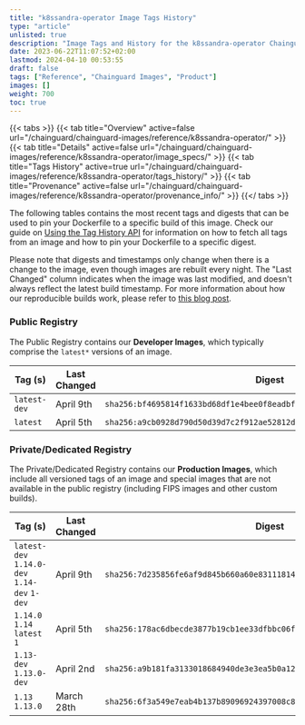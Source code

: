 ```yaml
---
title: "k8ssandra-operator Image Tags History"
type: "article"
unlisted: true
description: "Image Tags and History for the k8ssandra-operator Chainguard Image"
date: 2023-06-22T11:07:52+02:00
lastmod: 2024-04-10 00:53:55
draft: false
tags: ["Reference", "Chainguard Images", "Product"]
images: []
weight: 700
toc: true
---
```


{{< tabs >}}
{{< tab title="Overview" active=false url="/chainguard/chainguard-images/reference/k8ssandra-operator/" >}}
{{< tab title="Details" active=false url="/chainguard/chainguard-images/reference/k8ssandra-operator/image_specs/" >}}
{{< tab title="Tags History" active=true url="/chainguard/chainguard-images/reference/k8ssandra-operator/tags_history/" >}}
{{< tab title="Provenance" active=false url="/chainguard/chainguard-images/reference/k8ssandra-operator/provenance_info/" >}}
{{</ tabs >}}

The following tables contains the most recent tags and digests that can be used to pin your Dockerfile to a specific build of this image. Check our guide on [Using the Tag History API](/chainguard/chainguard-images/using-the-tag-history-api/) for information on how to fetch all tags from an image and how to pin your Dockerfile to a specific digest.

Please note that digests and timestamps only change when there is a change to the image, even though images are rebuilt every night. The "Last Changed" column indicates when the image was last modified, and doesn't always reflect the latest build timestamp. For more information about how our reproducible builds work, please refer to [this blog post](https://www.chainguard.dev/unchained/reproducing-chainguards-reproducible-image-builds).

### Public Registry
The Public Registry contains our **Developer Images**, which typically comprise the `latest*` versions of an image.

| Tag (s)       | Last Changed | Digest                                                                    |
|---------------|--------------|---------------------------------------------------------------------------|
|  `latest-dev` | April 9th    | `sha256:bf4695814f1633bd68df1e4bee0f8eadbf0a007c8368a45e5945f147545f8574` |
|  `latest`     | April 5th    | `sha256:a9cb0928d790d50d39d7c2f912ae52812d1f3574571bb274ad603b716abd2419` |


### Private/Dedicated Registry
The Private/Dedicated Registry contains our **Production Images**, which include all versioned tags of an image and special images that are not available in the public registry (including FIPS images and other custom builds).

| Tag (s)                                       | Last Changed | Digest                                                                    |
|-----------------------------------------------|--------------|---------------------------------------------------------------------------|
|  `latest-dev` `1.14.0-dev` `1.14-dev` `1-dev` | April 9th    | `sha256:7d235856fe6af9d845b660a60e831118145ba019972cde98e5b8f0a8bcb14403` |
|  `1.14.0` `1.14` `latest` `1`                 | April 5th    | `sha256:178ac6dbecde3877b19cb1ee33dfbbc06ffcfeb1e03faba379ebd60d3d5a4068` |
|  `1.13-dev` `1.13.0-dev`                      | April 2nd    | `sha256:a9b181fa3133018684940de3e3ea5b0a128538d0cb9e3383940e49a3b2d5e4e3` |
|  `1.13` `1.13.0`                              | March 28th   | `sha256:6f3a549e7eab4b137b89096924397008c877673d0b1097586c33015f4e51515c` |

